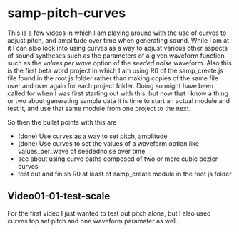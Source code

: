 # samp-pitch-curves

This is a few videos in which I am playing around with the use of curves to adjust pitch, and amplitude over time when generating sound. While I am at it I can also look into using curves as a way to adjust various other aspects of sound syntheses such as the parameters of a given waveform function such as the _values per wave_ option of the _seeded noise_ waveform. Also this is the first beta word project in which I am using R0 of the samp\_create.js file found in the root js folder rather than making copies of the same file over and over again for each project folder. Doing so might have been called for when I was first starting out with this, but now that I know a thing or two about generating sample data it is time to start an actual module and test it, and use that same module from one project to the next.

So then the bullet points with this are

* (done) Use curves as a way to set pitch, amplitude
* (done) Use curves to set the values of a waveform option like values\_per\_wave of seedednoise over time
* see about using curve paths composed of two or more cubic bezier curves
* test out and finish R0 at least of samp\_create module in the root js folder

## Video01-01-test-scale

For the first video I just wanted to test out pitch alone, but I also used curves top set pitch and one waveform paramater as well.